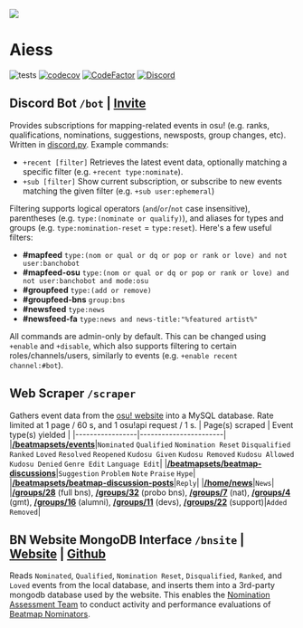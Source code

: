 ![](https://i.imgur.com/RR3937R.jpg)
# Aiess
![tests](https://github.com/Naxesss/Aiess/workflows/tests/badge.svg) [![codecov](https://codecov.io/gh/Naxesss/Aiess/branch/master/graph/badge.svg)](https://codecov.io/gh/Naxesss/Aiess) [![CodeFactor](https://www.codefactor.io/repository/github/naxesss/aiess/badge)](https://www.codefactor.io/repository/github/naxesss/aiess) [![Discord](https://img.shields.io/discord/420015424365789184.svg?label=&logo=discord&logoColor=ffffff&color=7389D8&labelColor=6A7EC2)](https://discord.gg/2XV5dcW)

## Discord Bot `/bot` | [Invite](https://discord.com/api/oauth2/authorize?client_id=680467769573244928&permissions=0&scope=bot)
Provides subscriptions for mapping-related events in osu! (e.g. ranks, qualifications, nominations, suggestions, newsposts, group changes, etc). Written in [discord.py](https://discordpy.readthedocs.io/). Example commands:
- `+recent [filter]` Retrieves the latest event data, optionally matching a specific filter (e.g. `+recent type:nominate`).
- `+sub [filter]` Show current subscription, or subscribe to new events matching the given filter (e.g. `+sub user:ephemeral`)

Filtering supports logical operators (`and`/`or`/`not` case insensitive), parentheses (e.g. `type:(nominate or qualify)`), and aliases for types and groups (e.g. `type:nomination-reset` = `type:reset`). Here's a few useful filters:
- **#mapfeed** `type:(nom or qual or dq or pop or rank or love) and not user:banchobot`
- **#mapfeed-osu** `type:(nom or qual or dq or pop or rank or love) and not user:banchobot and mode:osu`
- **#groupfeed** `type:(add or remove)`
- **#groupfeed-bns** `group:bns`
- **#newsfeed** `type:news`
- **#newsfeed-fa** `type:news and news-title:"%featured artist%"`

All commands are admin-only by default. This can be changed using `+enable` and `+disable`, which also supports filtering to certain roles/channels/users, similarly to events (e.g. `+enable recent channel:#bot`).

## Web Scraper `/scraper`
Gathers event data from the [osu! website](https://osu.ppy.sh) into a MySQL database. Rate limited at 1 page / 60 s, and 1 osu!api request / 1 s.
| Page(s) scraped | Event type(s) yielded |
|-----------------|-----------------------|
|**[/beatmapsets/events](https://osu.ppy.sh/beatmapsets/events)**|`Nominated` `Qualified` `Nomination Reset` `Disqualified` `Ranked` `Loved` `Resolved` `Reopened` `Kudosu Given` `Kudosu Removed` `Kudosu Allowed` `Kudosu Denied` `Genre Edit` `Language Edit`|
|**[/beatmapsets/beatmap-discussions](https://osu.ppy.sh/beatmapsets/beatmap-discussions)**|`Suggestion` `Problem` `Note` `Praise` `Hype`|
|**[/beatmapsets/beatmap-discussion-posts](https://osu.ppy.sh/beatmapsets/beatmap-discussion-posts)**|`Reply`|
|**[/home/news](https://osu.ppy.sh/home/news)**|`News`|
|**[/groups/28](https://osu.ppy.sh/groups/28)** (full bns), **[/groups/32](https://osu.ppy.sh/groups/32)** (probo bns), **[/groups/7](https://osu.ppy.sh/groups/7)** (nat), **[/groups/4](https://osu.ppy.sh/groups/4)** (gmt), **[/groups/16](https://osu.ppy.sh/groups/16)** (alumni), **[/groups/11](https://osu.ppy.sh/groups/11)** (devs), **[/groups/22](https://osu.ppy.sh/groups/22)** (support)|`Added` `Removed`|

## BN Website MongoDB Interface `/bnsite` | [Website](https://bn.mappersguild.com/) | [Github](https://github.com/pishifat/qat)
Reads `Nominated`, `Qualified`, `Nomination Reset`, `Disqualified`, `Ranked`, and `Loved` events from the local database, and inserts them into a 3rd-party mongodb database used by the website. This enables the [Nomination Assessment Team](https://osu.ppy.sh/help/wiki/People/The_Team/Nomination_Assessment_Team) to conduct activity and performance evaluations of [Beatmap Nominators](https://osu.ppy.sh/help/wiki/People/The_Team/Beatmap_Nominators).
